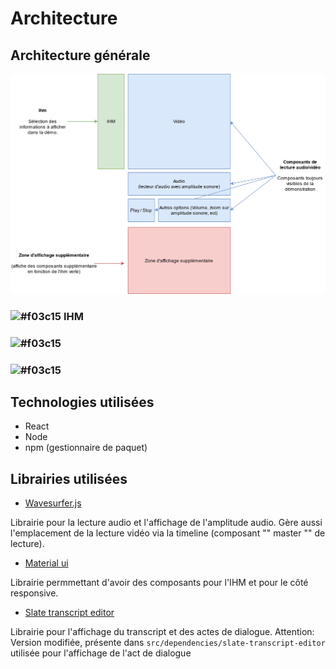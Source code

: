 # Architecture

## Architecture générale

![Architecture 1 ](images/architecture_1.png)

### ![#f03c15](https://via.placeholder.com/15/f03c15/000000?text=+) IHM

### ![#f03c15](https://via.placeholder.com/15/f03c15/000000?text=+)

### ![#f03c15](https://via.placeholder.com/15/f03c15/000000?text=+)

## Technologies utilisées

- React
- Node
- npm (gestionnaire de paquet)

## Librairies utilisées

- [Wavesurfer.js](https://wavesurfer-js.org/)

Librairie pour la lecture audio et l'affichage de l'amplitude audio.
Gère aussi l'emplacement de la lecture vidéo via la timeline (composant "" master "" de lecture).

- [Material ui](https://material-ui.com/)

Librairie permmettant d'avoir des composants pour l'IHM et pour le côté responsive.

- [Slate transcript editor](https://github.com/pietrop/slate-transcript-editor)

Librairie pour l'affichage du transcript et des actes de dialogue.
Attention: Version modifiée, présente dans `src/dependencies/slate-transcript-editor` utilisée pour l'affichage de l'act de dialogue
